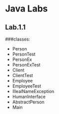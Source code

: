 # Java Labs

## Lab.1.1
###classes:
* Person
* PersonTest
* PersonEx
* PersonExTest
* Client
* ClientTest
* Employee
* EmployeeTest
* IllealNameException
* HumanInterface
* AbstractPerson
* Main
